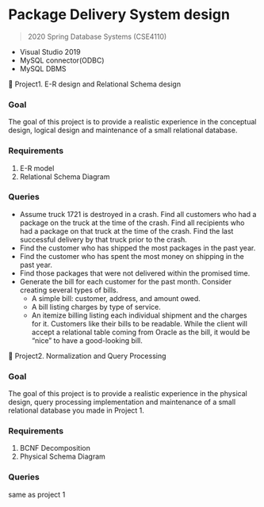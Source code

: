 # Package Delivery System design
> 2020 Spring Database Systems (CSE4110)

* Visual Studio 2019
* MySQL connector(ODBC)
* MySQL DBMS


📌 Project1. E-R design and Relational Schema design

### Goal 
The goal of this project is to provide a realistic experience in the conceptual design, logical design and maintenance of a small relational database.

### Requirements
1. E-R model
2. Relational Schema Diagram

### Queries
* Assume truck 1721 is destroyed in a crash. Find all customers who had a package on the truck at the time of the crash. Find all recipients who had a package on that truck at the time of the crash. Find the last successful delivery by that truck prior to the crash.
* Find the customer who has shipped the most packages in the past year.
* Find the customer who has spent the most money on shipping in the past year.
* Find those packages that were not delivered within the promised time.
* Generate the bill for each customer for the past month. Consider creating several types of bills.
  - A simple bill: customer, address, and amount owed.
  - A bill listing charges by type of service.
  - An itemize billing listing each individual shipment and the charges for it.
  Customers like their bills to be readable. While the client will accept a relational table coming from Oracle as the bill, it would be “nice” to have a good-looking bill.



📌 Project2. Normalization and Query Processing

### Goal
The goal of this project is to provide a realistic experience in the physical design, query processing implementation and maintenance of a small relational database you made in Project 1.

### Requirements
1. BCNF Decomposition
2. Physical Schema Diagram

### Queries
same as project 1
